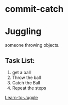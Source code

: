# commit-catch

# Juggling 

someone throwing objects.

## Task List:

1. get a ball
2. Throw the ball
3. Catch the Ball
4. Repeat the steps

[Learn-to-Juggle](https://www.youtube.com/watch?v=dCYDZDlcO6g)